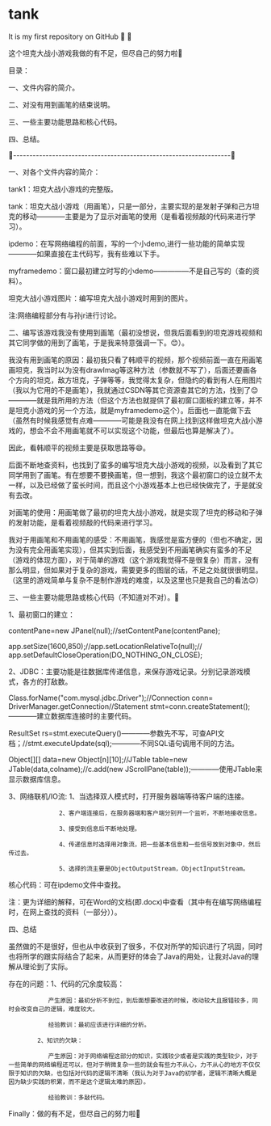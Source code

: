 # tank
It is my first repository on GitHub 🍫 🤭

这个坦克大战小游戏我做的有不足，但尽自己的努力啦🌾

目录：

一、文件内容的简介。

二、对没有用到画笔的结束说明。

三、一些主要功能思路和核心代码。

四、总结。

🍓-------------------------------------------------------------------🤭

一、对各个文件内容的简介：

tank1：坦克大战小游戏的完整版。

tank：坦克大战小游戏（用画笔），只是一部分，主要实现的是发射子弹和己方坦克的移动————主要是为了显示对画笔的使用（是看着视频敲的代码来进行学习）。

ipdemo：在写网络编程的前面，写的一个小demo,进行一些功能的简单实现————如果直接在主代码写，我有些难以下手。

myframedemo：窗口最初建立时写的小demo—————不是自己写的（查的资料）。

坦克大战小游戏图片：编写坦克大战小游戏时用到的图片。

注:网络编程部分有与孙jr进行讨论。

二、编写该游戏我没有使用到画笔（最初没想说，但我后面看到的坦克游戏视频和其它同学做的用到了画笔，于是我来特意强调一下。😊）。

我没有用到画笔的原因：最初我只看了韩顺平的视频，那个视频前面一直在用画笔画坦克，我当时以为没有drawImag等这种方法（参数就不写了），后面还要画各个方向的坦克，敌方坦克，子弹等等，我觉得太复杂，但隐约的看到有人在用图片（我以为它用的不是画笔），我就通过CSDN等其它资源查其它的方法，找到了😊————就是我所用的方法（但这个方法也就提供了最初窗口面板的建立等，并不是坦克小游戏的另一个方法，就是myframedemo这个）。后面也一直能做下去（虽然有时候我感觉有点难————可能是我没有在网上找到这样做坦克大战小游戏的，想会不会不用画笔就不可以实现这个功能，但最后也算是解决了）。

因此，看韩顺平的视频主要是获取思路等😄。

后面不断地查资料，也找到了蛮多的编写坦克大战小游戏的视频，以及看到了其它同学用到了画笔。有在想要不要换画笔，但一想到，我这个最初窗口的设立就不太一样，以及已经做了蛮长时间，而且这个小游戏基本上也已经快做完了，于是就没有去改。

对画笔的使用：用画笔做了最初的坦克大战小游戏，就是实现了坦克的移动和子弹的发射功能，是看着视频敲的代码来进行学习。

我对于用画笔和不用画笔的感受：不用画笔，我感觉是蛮方便的（但也不确定，因为没有完全用画笔实现），但其实到后面，我感受到不用画笔确实有蛮多的不足（游戏的体现方面），对于简单的游戏（这个游戏我觉得不是很复杂）而言，没有那么明显，但如果对于复杂的游戏，需要更多的图层的话，不足之处就很很明显。（这里的游戏简单与复杂不是制作游戏的难度，以及这里也只是我自己的看法😊）

三、一些主要功能思路或核心代码（不知道对不对）。🍒

1、最初窗口的建立：

 contentPane=new JPanel(null);//setContentPane(contentPane);
 
 app.setSize(1600,850);//app.setLocationRelativeTo(null);// app.setDefaultCloseOperation(DO_NOTHING_ON_CLOSE);

2、JDBC：主要功能是往数据库传递信息，来保存游戏记录。分别记录游戏模式，各方的打敌数。

Class.forName("com.mysql.jdbc.Driver");//Connection conn= DriverManager.getConnection//Statement stmt=conn.createStatement();————建立数据库连接时的主要代码。

ResultSet rs=stmt.executeQuery()————参数先不写，可查API文档；//stmt.executeUpdate(sql);————不同SQL语句调用不同的方法。

Object[][] data=new Object[n][10];//JTable table=new JTable(data,colname);//c.add(new JScrollPane(table));————使用JTable来显示数据库信息。

3、网络联机/IO流: 1、当选择双人模式时，打开服务器端等待客户端的连接。

                  2、客户端连接后，在服务器端和客户端分别开一个监听，不断地接收信息。
                  
                  3、接受到信息后不断地处理。
                  
                  4、传递信息时选择用对象流，把一些基本信息和一些信号放到对象中，然后传过去。
                  
                  5、选择的流主要是ObjectOutputStream，ObjectInputStream。
                  
核心代码：可在ipdemo文件中查找。    

注：更为详细的解释，可在Word的文档(即.docx)中查看（其中有在编写网络编程时，在网上查找的资料（一部分））。

四、总结

虽然做的不是很好，但也从中收获到了很多，不仅对所学的知识进行了巩固，同时也将所学的跟实际结合了起来，从而更好的体会了Java的用处，让我对Java的理解从理论到了实际。

存在的问题：1、代码的冗余度较高：

               产生原因：最初分析不到位，到后面想要改进的时候，改动较大且报错较多，同时会改变自己的逻辑，难度较大。
               
               经验教训：最初应该进行详细的分析。
               
            2、知识的欠缺：
            
               产生原因：对于网络编程这部分的知识，实践较少或者是实践的类型较少，对于一些简单的网络编程还可以，但对于稍微复杂一些的就会有些力不从心，力不从心的地方不仅仅限于知识的欠缺，也包括对代码的逻辑不清晰（我认为对于Java的初学者，逻辑不清晰大概是因为缺少实践的积累，而不是这个逻辑太难的原因）。
               
               经验教训：多敲代码。

Finally：做的有不足，但尽自己的努力啦🌻
